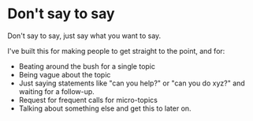 # Don't say to say

Don't say to say, just say what you want to say.

I've built this for making people to get straight to the point, and for:
- Beating around the bush for a single topic
- Being vague about the topic
- Just saying statements like "can you help?" or "can you do xyz?" and waiting for a follow-up.
- Request for frequent calls for micro-topics
- Talking about something else and get this to later on.
